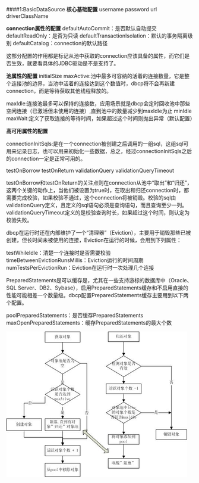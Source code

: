 ####1:BasicDataSource
**核心基础配置**
username
password
url
driverClassName

**connection属性的配置**
defaultAutoCommit：是否默认自动提交
defaultReadOnly：是否为只读
defaultTransactionIsolation：默认的事务隔离级别
defaultCatalog：connection的默认路径

这部分配置的作用都是标记从池中获取的connection应该具备的属性，而它们是否生效，就要看具体的JDBC驱动是不是支持了。

**池属性的配置**
initialSize
maxActive:池中最多可容纳的活着的连接数量，它是整个连接池的边界，当池中活着的连接达到这个数值时，dbcp将不会再新建connection，而是等待获取其他线程释放的。

maxIdle:连接池最多可以保持的连接数，应用场景就是dbcp会定时回收池中那些空闲连接（已激活但未使用的连接）,直到池中的数量减少到maxIdle为止
minIdle
maxWait:定义了获取连接的等待时间，如果超过这个时间则抛出异常（默认配置）

**高可用属性的配置**

connectionInitSqls:是在一个connection被创建之后调用的一组sql，这组sql可用来记录日志，也可以用来初始化一些数据，总之，经过connectionInitSqls之后的connection一定是正常可用的。

testOnBorrow
testOnReturn
validationQuery
validationQueryTimeout

testOnBorrow和testOnReturn的关注点则在connection从池中“取出”和“归还”，这两个关键的动作上，当他们被设置为true时，在取出和归还connection时，都需要完成校验，如果校验不通过，这个connection将被销毁。校验的sql由validationQuery定义，且定义的sql语句必须是查询语句，而且查询至少一列。validationQueryTimeout定义的是校验查询时长，如果超过这个时间，则认定为校验失败。



dbcp在运行时还在内部维护了一个“清理器”（Eviction），主要用于销毁那些已被创建，但长时间未被使用的连接，Eviction在运行的时候，会用到下列属性：

testWhileIdle：清楚一个连接时是否需要校验
timeBetweenEvictionRunsMillis：Eviction运行的时间周期
numTestsPerEvictionRun：Eviction在运行时一次处理几个连接

PreparedStatements是可以缓存是，尤其在一些支持游标的数据库中（Oracle、SQL Server、DB2、Sybase），启用PreparedStatements缓存和不启用直接的性能可能相差一个数量级。dbcp配置PreparedStatements缓存主要用到以下两个配置。

poolPreparedStatements：是否缓存PreparedStatements
maxOpenPreparedStatements：缓存PreparedStatements的最大个数

![e781608a-8e5f-3ac6-b4da-79db7e1e9cd0](static/e781608a-8e5f-3ac6-b4da-79db7e1e9cd0.jpg)